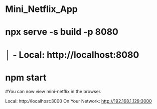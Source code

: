 # Mini_Netflix_App

# npx serve -s build -p 8080  
# │   - Local:    http://localhost:8080   

# npm start
#You can now view mini-netflix in the browser.

  Local:            http://localhost:3000
  On Your Network:  http://192.168.1.129:3000
